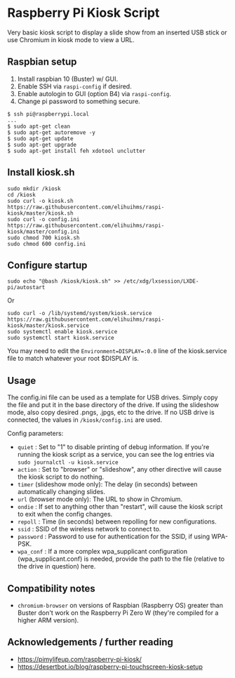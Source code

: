 
# Raspberry Pi Kiosk Script

Very basic kiosk script to display a slide show from an inserted USB stick or use Chromium in kiosk mode to view a URL.

## Raspbian setup
1. Install raspbian 10 (Buster) w/ GUI.
2. Enable SSH via `raspi-config` if desired.
3. Enable autologin to GUI (option B4) via `raspi-config`.
4. Change pi password to something secure.

```
$ ssh pi@raspberrypi.local
...
$ sudo apt-get clean
$ sudo apt-get autoremove -y
$ sudo apt-get update
$ sudo apt-get upgrade
$ sudo apt-get install feh xdotool unclutter
```

## Install kiosk.sh

```
sudo mkdir /kiosk
cd /kiosk
sudo curl -o kiosk.sh https://raw.githubusercontent.com/elihuihms/raspi-kiosk/master/kiosk.sh
sudo curl -o config.ini https://raw.githubusercontent.com/elihuihms/raspi-kiosk/master/config.ini
sudo chmod 700 kiosk.sh
sudo chmod 600 config.ini
```

## Configure startup

```
sudo echo "@bash /kiosk/kiosk.sh" >> /etc/xdg/lxsession/LXDE-pi/autostart
```

Or

```
sudo curl -o /lib/systemd/system/kiosk.service https://raw.githubusercontent.com/elihuihms/raspi-kiosk/master/kiosk.service
sudo systemctl enable kiosk.service
sudo systemctl start kiosk.service
```

You may need to edit the `Environment=DISPLAY=:0.0` line of the kiosk.service file to match whatever your root $DISPLAY is.

## Usage

The config.ini file can be used as a template for USB drives. Simply copy the file and put it in the base directory of the drive. If using the slideshow mode, also copy desired .pngs, .jpgs, etc to the drive. If no USB drive is connected, the values in `/kiosk/config.ini` are used.

Config parameters:
* `quiet` : Set to "1" to disable printing of debug information. If you're running the kiosk script as a service, you can see the log entries via `sudo journalctl -u kiosk.service`
* `action` : Set to "browser" or "slideshow", any other directive will cause the kiosk script to do nothing.
* `timer` (slideshow mode only): The delay (in seconds) between automatically changing slides.
* `url` (browser mode only): The URL to show in Chromium.
* `ondie` : If set to anything other than "restart", will cause the kiosk script to exit when the config changes.
* `repoll` : Time (in seconds) between repolling for new configurations.
* `ssid` : SSID of the wireless network to connect to.
* `password` : Password to use for authentication for the SSID, if using WPA-PSK.
* `wpa_conf` : If a more complex wpa_supplicant configuration (wpa_supplicant.conf) is needed, provide the path to the file (relative to the drive in question) here.

## Compatibility notes

* `chromium-browser` on versions of Raspbian (Raspberry OS) greater than Buster don't work on the Raspberry Pi Zero W (they're compiled for a higher ARM version).

## Acknowledgements / further reading

* https://pimylifeup.com/raspberry-pi-kiosk/
* https://desertbot.io/blog/raspberry-pi-touchscreen-kiosk-setup